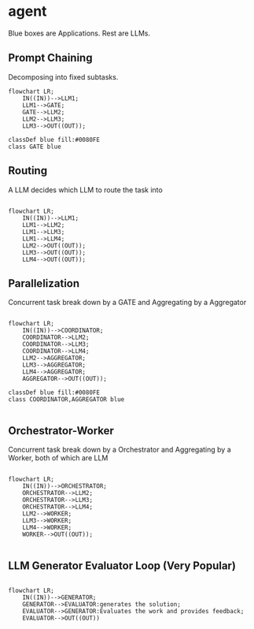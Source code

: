 # agent

Blue boxes are Applications. Rest are LLMs. 

## Prompt Chaining 
Decomposing into fixed subtasks. 

```mermaid
flowchart LR;
    IN((IN))-->LLM1;
    LLM1-->GATE;
    GATE-->LLM2;
    LLM2-->LLM3;
    LLM3-->OUT((OUT));

classDef blue fill:#0080FE
class GATE blue
```

## Routing 
A LLM decides which LLM to route the task into

```mermaid

flowchart LR;
    IN((IN))-->LLM1;
    LLM1-->LLM2;
    LLM1-->LLM3;
    LLM1-->LLM4;
    LLM2-->OUT((OUT));
    LLM3-->OUT((OUT));
    LLM4-->OUT((OUT));
```

## Parallelization
Concurrent task break down by a GATE and Aggregating by a Aggregator
```mermaid

flowchart LR;
    IN((IN))-->COORDINATOR;
    COORDINATOR-->LLM2;
    COORDINATOR-->LLM3;
    COORDINATOR-->LLM4;
    LLM2-->AGGREGATOR;
    LLM3-->AGGREGATOR;
    LLM4-->AGGREGATOR;
    AGGREGATOR-->OUT((OUT));
   
classDef blue fill:#0080FE
class COORDINATOR,AGGREGATOR blue


```

## Orchestrator-Worker
Concurrent task break down by a Orchestrator and Aggregating by a Worker, both of which are LLM
```mermaid

flowchart LR;
    IN((IN))-->ORCHESTRATOR;
    ORCHESTRATOR-->LLM2;
    ORCHESTRATOR-->LLM3;
    ORCHESTRATOR-->LLM4;
    LLM2-->WORKER;
    LLM3-->WORKER;
    LLM4-->WORKER;
    WORKER-->OUT((OUT));
   
```
## LLM Generator Evaluator Loop (Very Popular)
```mermaid

flowchart LR;
    IN((IN))-->GENERATOR;
    GENERATOR-->EVALUATOR:generates the solution;
    EVALUATOR-->GENERATOR:Evaluates the work and provides feedback;
    EVALUATOR-->OUT((OUT))

```





